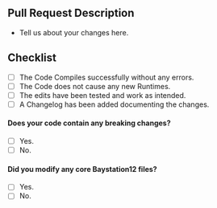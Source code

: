 ## Pull Request Description
- Tell us about your changes here.

<!-- 
Do not forget to add a changelog when you have made admin/player facing changes that can alter gameplay.
Examples which require a changelog entry include:
* Adding/removing objects that players may interact with, or the way they function.
* Adding/removing/altering admin tools.
* Changing the map.

Examples were changelog entries are optional/not typically required:
* Cosmetic changes such as descriptions, sound effects, etc.
* Optimizations and other changes to underlying systems which do not affect gameplay.
* Minor bug fixes.

You'll find a README and example file in .\html\changelogs\ for further instructions.

You can also find a template for adding your changelog directly to the PR description here: https://github.com/Baystation12/Baystation12/wiki/Automatic-changelog-generation
-->

## Checklist
- [ ] The Code Compiles successfully without any errors.
- [ ] The Code does not cause any new Runtimes.
- [ ] The edits have been tested and work as intended.
- [ ] A Changelog has been added documenting the changes.

#### Does your code contain any breaking changes?
- [ ] Yes.
- [ ] No.

#### Did you modify any core Baystation12 files?
- [ ] Yes.
- [ ] No.
